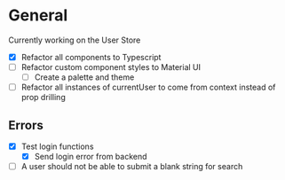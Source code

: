 # General

Currently working on the User Store

- [x] Refactor all components to Typescript
- [ ] Refactor custom component styles to Material UI
  - [ ] Create a palette and theme
- [ ] Refactor all instances of currentUser to come from context instead of prop drilling

## Errors

- [x] Test login functions
  - [x] Send login error from backend
- [ ] A user should not be able to submit a blank string for search
